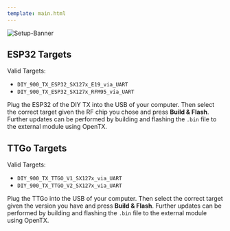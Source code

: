 ```yaml
---
template: main.html
---
```


![Setup-Banner](https://raw.githubusercontent.com/ExpressLRS/ExpressLRS-hardware/master/img/quick-start.png)

## ESP32 Targets
Valid Targets:
- `DIY_900_TX_ESP32_SX127x_E19_via_UART`
- `DIY_900_TX_ESP32_SX127x_RFM95_via_UART`

Plug the ESP32 of the DIY TX into the USB of your computer. Then select the correct target given the RF chip you chose and press **Build & Flash**. Further updates can be performed by building and flashing the `.bin` file to the external module using OpenTX.

## TTGo Targets
Valid Targets:
- `DIY_900_TX_TTGO_V1_SX127x_via_UART`
- `DIY_900_TX_TTGO_V2_SX127x_via_UART`

Plug the TTGo into the USB of your computer. Then select the correct target given the version you have and press **Build & Flash**. Further updates can be performed by building and flashing the `.bin` file to the external module using OpenTX.